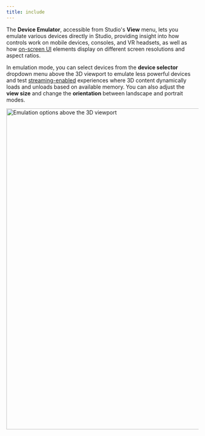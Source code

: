 ```yaml
---
title: include
---
```


The **Device Emulator**, accessible from Studio's **View** menu, lets you emulate various devices directly in Studio, providing insight into how controls work on mobile devices, consoles, and VR headsets, as well as how [on-screen UI](../../ui/on-screen-containers.md) elements display on different screen resolutions and aspect ratios.

In emulation mode, you can select devices from the **device selector** dropdown menu above the 3D viewport to emulate less powerful devices and test [streaming-enabled](../../workspace/streaming.md) experiences where 3D content dynamically loads and unloads based on available memory. You can also adjust the **view&nbsp;size** and change the **orientation** between landscape and portrait modes.

<img src="../../assets/studio/general/Editor-Window-Emulation-Options.png" width="840" alt="Emulation options above the 3D viewport" />

